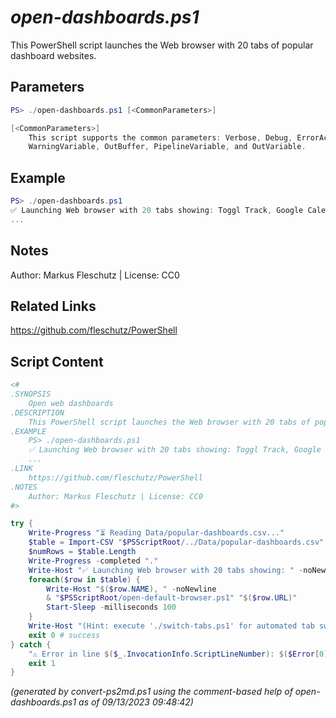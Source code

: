 *open-dashboards.ps1*
================

This PowerShell script launches the Web browser with 20 tabs of popular dashboard websites.

Parameters
----------
```powershell
PS> ./open-dashboards.ps1 [<CommonParameters>]

[<CommonParameters>]
    This script supports the common parameters: Verbose, Debug, ErrorAction, ErrorVariable, WarningAction, 
    WarningVariable, OutBuffer, PipelineVariable, and OutVariable.
```

Example
-------
```powershell
PS> ./open-dashboards.ps1
✅ Launching Web browser with 20 tabs showing: Toggl Track, Google Calendar, Google Mail, Google Keep, Google Photos, Google News, Outlook Mail, CNN News, GitHub Explore, FlightRadar24, Earthquake Watch, Live Cyber Threat Map, Live Traffic, Netflix Top 10, YouTube Music Charts, Webcams, Peak Zugspitze, Airport Salzburg, Windy Weather Radar, Windy Weather Temperatures, (Hint: execute './switch-tabs.ps1' for automated tab switching)
...

```

Notes
-----
Author: Markus Fleschutz | License: CC0

Related Links
-------------
https://github.com/fleschutz/PowerShell

Script Content
--------------
```powershell
<#
.SYNOPSIS
	Open web dashboards
.DESCRIPTION
	This PowerShell script launches the Web browser with 20 tabs of popular dashboard websites.
.EXAMPLE
	PS> ./open-dashboards.ps1
	✅ Launching Web browser with 20 tabs showing: Toggl Track, Google Calendar, Google Mail, Google Keep, Google Photos, Google News, Outlook Mail, CNN News, GitHub Explore, FlightRadar24, Earthquake Watch, Live Cyber Threat Map, Live Traffic, Netflix Top 10, YouTube Music Charts, Webcams, Peak Zugspitze, Airport Salzburg, Windy Weather Radar, Windy Weather Temperatures, (Hint: execute './switch-tabs.ps1' for automated tab switching)
	...
.LINK
	https://github.com/fleschutz/PowerShell
.NOTES
	Author: Markus Fleschutz | License: CC0
#>

try {
	Write-Progress "⏳ Reading Data/popular-dashboards.csv..."
	$table = Import-CSV "$PSScriptRoot/../Data/popular-dashboards.csv"
	$numRows = $table.Length
	Write-Progress -completed "."
	Write-Host "✅ Launching Web browser with 20 tabs showing: " -noNewline
	foreach($row in $table) {
		Write-Host "$($row.NAME), " -noNewline
		& "$PSScriptRoot/open-default-browser.ps1" "$($row.URL)"
		Start-Sleep -milliseconds 100
	}
	Write-Host "(Hint: execute './switch-tabs.ps1' for automated tab switching)"
	exit 0 # success
} catch {
	"⚠️ Error in line $($_.InvocationInfo.ScriptLineNumber): $($Error[0])"
	exit 1
}
```

*(generated by convert-ps2md.ps1 using the comment-based help of open-dashboards.ps1 as of 09/13/2023 09:48:42)*
